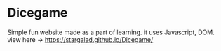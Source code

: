 # Dicegame
Simple fun website made as a part of learning. it uses Javascript, DOM.
 view here -> https://stargalad.github.io/Dicegame/
